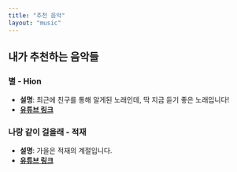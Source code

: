 ```yaml
---
title: "추천 음악"
layout: "music"
---
```


## 내가 추천하는 음악들

### 별 - Hion
- **설명**: 최근에 친구를 통해 알게된 노래인데, 딱 지금 듣기 좋은 노래입니다! 
- **[유튜브 링크](https://youtu.be/odBj6onwDuY?si=qVxqBUzqtIqcC_yc)**

### 나랑 같이 걸을래 - 적재
- **설명**: 가을은 적재의 계절입니다.
- **[유튜브 링크](https://youtu.be/cn8gCkw6H5A?si=x9VSZezA4GOZ7PXT)**
